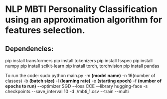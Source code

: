 # NLP MBTI Personality Classification using an approximation algorithm for features selection.

## Dependencies:

pip install transformers
pip install tokenizers
pip install fsspec
pip install numpy
pip install scikit-learn
pip install torch, torchvision
pip install pandas

To run the code:
sudo python main.py -m **(model name)** -n 16(number of classes) -b **(batch size)** -l **(learning rate)** -e **(starting epoch)** -f **(number of epochs to run)** --optimizer SGD  --loss CCE --library hugging-face -s checkpoints --save_interval 10 -d ./mbti_1.csv --train --multi
